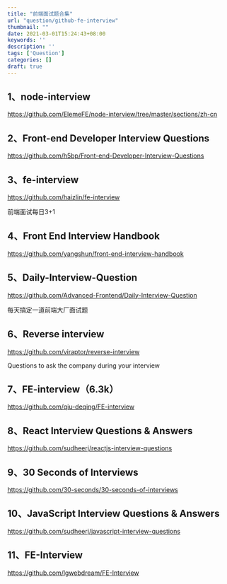```yaml
---
title: "前端面试题合集"
url: "question/github-fe-interview"
thumbnail: ""
date: 2021-03-01T15:24:43+08:00
keywords: ''
description: ''
tags: ['Question']
categories: []
draft: true
---
```


## 1、node-interview   

https://github.com/ElemeFE/node-interview/tree/master/sections/zh-cn 

## 2、Front-end Developer Interview Questions

https://github.com/h5bp/Front-end-Developer-Interview-Questions


## 3、fe-interview

https://github.com/haizlin/fe-interview

前端面试每日3+1

## 4、Front End Interview Handbook

https://github.com/yangshun/front-end-interview-handbook

## 5、Daily-Interview-Question

https://github.com/Advanced-Frontend/Daily-Interview-Question

每天搞定一道前端大厂面试题

## 6、Reverse interview

https://github.com/viraptor/reverse-interview

Questions to ask the company during your interview

## 7、FE-interview（6.3k）

https://github.com/qiu-deqing/FE-interview

## 8、React Interview Questions & Answers

https://github.com/sudheerj/reactjs-interview-questions

## 9、30 Seconds of Interviews

https://github.com/30-seconds/30-seconds-of-interviews

## 10、JavaScript Interview Questions & Answers

https://github.com/sudheerj/javascript-interview-questions

## 11、FE-Interview

https://github.com/lgwebdream/FE-Interview